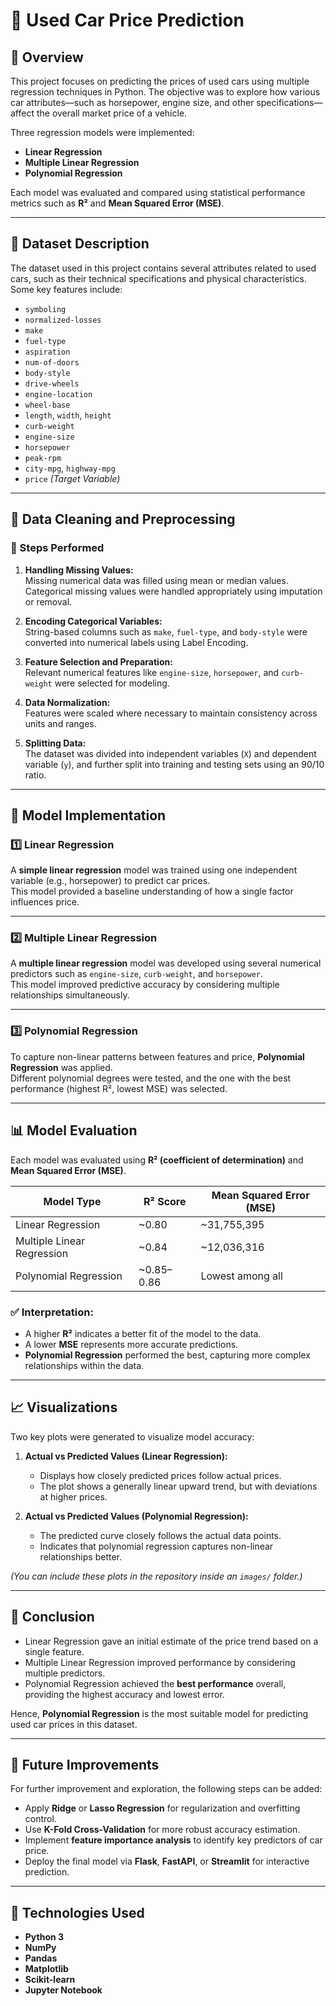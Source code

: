 # 🚗 Used Car Price Prediction

## 📘 Overview
This project focuses on predicting the prices of used cars using multiple regression techniques in Python. The objective was to explore how various car attributes—such as horsepower, engine size, and other specifications—affect the overall market price of a vehicle.

Three regression models were implemented:
- **Linear Regression**
- **Multiple Linear Regression**
- **Polynomial Regression**

Each model was evaluated and compared using statistical performance metrics such as **R²** and **Mean Squared Error (MSE)**.

---

## 🧾 Dataset Description
The dataset used in this project contains several attributes related to used cars, such as their technical specifications and physical characteristics.  
Some key features include:

- `symboling`
- `normalized-losses`
- `make`
- `fuel-type`
- `aspiration`
- `num-of-doors`
- `body-style`
- `drive-wheels`
- `engine-location`
- `wheel-base`
- `length`, `width`, `height`
- `curb-weight`
- `engine-size`
- `horsepower`
- `peak-rpm`
- `city-mpg`, `highway-mpg`
- `price` *(Target Variable)*

---

## 🧹 Data Cleaning and Preprocessing

### 🧩 Steps Performed
1. **Handling Missing Values:**  
   Missing numerical data was filled using mean or median values.  
   Categorical missing values were handled appropriately using imputation or removal.

2. **Encoding Categorical Variables:**  
   String-based columns such as `make`, `fuel-type`, and `body-style` were converted into numerical labels using Label Encoding.

3. **Feature Selection and Preparation:**  
   Relevant numerical features like `engine-size`, `horsepower`, and `curb-weight` were selected for modeling.

4. **Data Normalization:**  
   Features were scaled where necessary to maintain consistency across units and ranges.

5. **Splitting Data:**  
   The dataset was divided into independent variables (`X`) and dependent variable (`y`), and further split into training and testing sets using an 90/10 ratio.

---

## 🧠 Model Implementation

### 1️⃣ Linear Regression
A **simple linear regression** model was trained using one independent variable (e.g., horsepower) to predict car prices.  
This model provided a baseline understanding of how a single factor influences price.

---

### 2️⃣ Multiple Linear Regression
A **multiple linear regression** model was developed using several numerical predictors such as `engine-size`, `curb-weight`, and `horsepower`.  
This model improved predictive accuracy by considering multiple relationships simultaneously.

---

### 3️⃣ Polynomial Regression
To capture non-linear patterns between features and price, **Polynomial Regression** was applied.  
Different polynomial degrees were tested, and the one with the best performance (highest R², lowest MSE) was selected.

---

## 📊 Model Evaluation

Each model was evaluated using **R² (coefficient of determination)** and **Mean Squared Error (MSE)**.

| Model Type | R² Score | Mean Squared Error (MSE) |
|-------------|-----------|--------------------------|
| Linear Regression | ~0.80 | ~31,755,395 |
| Multiple Linear Regression | ~0.84 | ~12,036,316 |
| Polynomial Regression | ~0.85–0.86 | Lowest among all |

### ✅ Interpretation:
- A higher **R²** indicates a better fit of the model to the data.  
- A lower **MSE** represents more accurate predictions.  
- **Polynomial Regression** performed the best, capturing more complex relationships within the data.

---

## 📈 Visualizations

Two key plots were generated to visualize model accuracy:

1. **Actual vs Predicted Values (Linear Regression):**  
   - Displays how closely predicted prices follow actual prices.
   - The plot shows a generally linear upward trend, but with deviations at higher prices.

2. **Actual vs Predicted Values (Polynomial Regression):**  
   - The predicted curve closely follows the actual data points.
   - Indicates that polynomial regression captures non-linear relationships better.

*(You can include these plots in the repository inside an `images/` folder.)*

---

## 🧩 Conclusion

- Linear Regression gave an initial estimate of the price trend based on a single feature.  
- Multiple Linear Regression improved performance by considering multiple predictors.  
- Polynomial Regression achieved the **best performance** overall, providing the highest accuracy and lowest error.  

Hence, **Polynomial Regression** is the most suitable model for predicting used car prices in this dataset.

---

## 🔮 Future Improvements

For further improvement and exploration, the following steps can be added:
- Apply **Ridge** or **Lasso Regression** for regularization and overfitting control.
- Use **K-Fold Cross-Validation** for more robust accuracy estimation.
- Implement **feature importance analysis** to identify key predictors of car price.
- Deploy the final model via **Flask**, **FastAPI**, or **Streamlit** for interactive prediction.

---

## 🧰 Technologies Used
- **Python 3**
- **NumPy**
- **Pandas**
- **Matplotlib**
- **Scikit-learn**
- **Jupyter Notebook**
